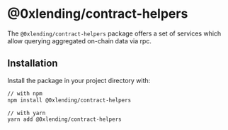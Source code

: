 # @0xlending/contract-helpers

The `@0xlending/contract-helpers` package offers a set of services which allow
querying aggregated on-chain data via rpc.

## Installation

Install the package in your project directory with:

```sh
// with npm
npm install @0xlending/contract-helpers

// with yarn
yarn add @0xlending/contract-helpers
```
